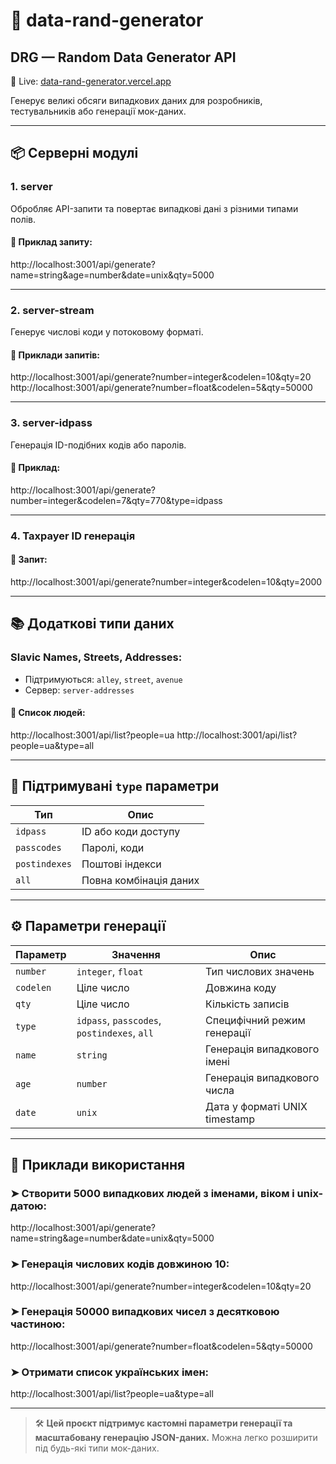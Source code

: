 # 🎲 data-rand-generator

## DRG — Random Data Generator API

🔗 Live: [data-rand-generator.vercel.app](https://data-rand-generator.vercel.app/)

Генерує великі обсяги випадкових даних для розробників, тестувальників або генерації мок-даних.

---

## 📦 Серверні модулі

### 1. **server**
Обробляє API-запити та повертає випадкові дані з різними типами полів.

#### 🔗 Приклад запиту:
http://localhost:3001/api/generate?name=string&age=number&date=unix&qty=5000

---

### 2. **server-stream**
Генерує числові коди у потоковому форматі.

#### 🔗 Приклади запитів:
http://localhost:3001/api/generate?number=integer&codelen=10&qty=20
http://localhost:3001/api/generate?number=float&codelen=5&qty=50000


---

### 3. **server-idpass**
Генерація ID-подібних кодів або паролів.

#### 🔗 Приклад:
http://localhost:3001/api/generate?number=integer&codelen=7&qty=770&type=idpass


---

### 4. **Taxpayer ID генерація**
#### 🔗 Запит:
http://localhost:3001/api/generate?number=integer&codelen=10&qty=2000


---

## 📚 Додаткові типи даних

### Slavic Names, Streets, Addresses:
- Підтримуються: `alley`, `street`, `avenue`
- Сервер: `server-addresses`

#### 🔗 Список людей:
http://localhost:3001/api/list?people=ua
http://localhost:3001/api/list?people=ua&type=all


---

## 🧩 Підтримувані `type` параметри

| Тип          | Опис                              |
|---------------|-----------------------------------|
| `idpass`      | ID або коди доступу               |
| `passcodes`   | Паролі, коди                      |
| `postindexes` | Поштові індекси                   |
| `all`         | Повна комбінація даних            |

---

## ⚙️ Параметри генерації

| Параметр  | Значення               | Опис                              |
|-----------|------------------------|-----------------------------------|
| `number`  | `integer`, `float`     | Тип числових значень              |
| `codelen` | Ціле число             | Довжина коду                      |
| `qty`     | Ціле число             | Кількість записів                 |
| `type`    | `idpass`, `passcodes`, `postindexes`, `all` | Специфічний режим генерації |
| `name`    | `string`               | Генерація випадкового імені       |
| `age`     | `number`               | Генерація випадкового числа       |
| `date`    | `unix`                 | Дата у форматі UNIX timestamp     |

---

## 🧪 Приклади використання

### ➤ Створити 5000 випадкових людей з іменами, віком і unix-датою:
http://localhost:3001/api/generate?name=string&age=number&date=unix&qty=5000


### ➤ Генерація числових кодів довжиною 10:
http://localhost:3001/api/generate?number=integer&codelen=10&qty=20


### ➤ Генерація 50000 випадкових чисел з десятковою частиною:
http://localhost:3001/api/generate?number=float&codelen=5&qty=50000


### ➤ Отримати список українських імен:
http://localhost:3001/api/list?people=ua&type=all


---

> 🛠️ **Цей проєкт підтримує кастомні параметри генерації та масштабовану генерацію JSON-даних.** Можна легко розширити під будь-які типи мок-даних.
